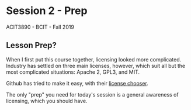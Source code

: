 # Session 2 - Prep
ACIT3890 - BCIT - Fall 2019

## Lesson Prep?

When I first put this course together, licensing looked more complicated.
Industry has settled on three main licenses, however, which suit
all but the most complicated situations: Apache 2, GPL3, and MIT.

Github has tried to make it easy, with their [license chooser](https://choosealicense.com/).

The only "prep" you need for today's session is a general awareness of licensing, which you should have.
